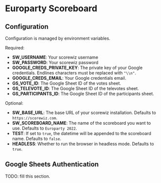 # Europarty Scoreboard

## Configuration

Configuration is managed by environment variables.

Required:

- **SW_USERNAME**: Your scorewiz username
- **SW_PASSWORD**: Your scorewiz password
- **GOOGLE_CREDS_PRIVATE_KEY**: The private key of your Google credentials. Endlines characters must be replaced with `"\\n"`.
- **GOOGLE_CREDS_EMAIL**: Your Google credentials email.
- **GS_VOTE_ID**: The Google Sheet ID of the votes sheet.
- **GS_TELEVOTE_ID**: The Google Sheet ID of the televotes sheet.
- **GS_PARTICIPANTS_ID**: The Google Sheet ID of the participants sheet.

Optional:
- **SW_BASE_URL**: The base URL of your scorewiz installation. Defaults to `https://scorewiz.com`.
- **SW_SCOREBOARD_NAME**: The name of the scoreboard you want to use. Defaults to `Europarty 2022`.
- **TEST**: If set to `true`, the datetime will be appended to the scoreboard name. Defaults to `false`.
- **HEADLESS**: Whether to run the browser in headless mode. Defaults to `true`.

## Google Sheets Authentication

TODO: fill this section.